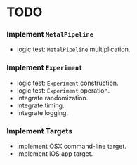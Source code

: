 TODO
====

### Implement `MetalPipeline`
- logic test: `MetalPipeline` multiplication.

### Implement `Experiment`
- logic test: `Experiment` construction.
- logic test: `Experiment` operation.
- Integrate randomization.
- Integrate timing.
- Integrate logging.

### Implement Targets
- Implement OSX command-line target.
- Implement iOS app target.
